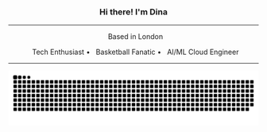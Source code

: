 <div align="center">
  <h3>Hi there! I'm Dina </h3>

<!--   <p align="center">
    <a target="_blank" href="https://medium.com/@zoispag">Medium</a> •
    <a target="_blank" href="https://stackoverflow.com/users/11642286/zoispag">Stack Overflow</a> •
    <a target="_blank" href="https://twitter.com/zoispag">Twitter</a>
  </p> -->

  <hr />
  
<p align="center">
    <p>&nbsp;&nbsp;Based in London </p>
    <p>&nbsp;&nbsp;Tech Enthusiast &bull; &nbsp;&nbsp;Basketball Fanatic &bull; &nbsp;&nbsp;AI/ML Cloud Engineer </p>
<!--     </p>🐶&nbsp;&nbsp;Hooman to a Malchi <strong>(Loki)</strong> & 🦜&nbsp;&nbsp;2 Lovebirds <strong>(Ben & Jerry)</strong></p> -->
  </p>

  <hr />
</div>

<!-- <a href="https://github.com/dina-dede">
  <div>
    <img width="49%" src="https://github-readme-stats.vercel.app/api?username=zoispag&show_icons=true&theme=vue-dark&count_private=true"/>
    <img width="49%" src="https://github-readme-stats.vercel.app/api/wakatime?username=zoispag&layout=compact&theme=vue-dark"/>
  </div> -->

  <div align="center">
    <img src="https://raw.githubusercontent.com/zoispag/zoispag/output/github-contribution-grid-snake.svg"/>
  </div>
</a>

